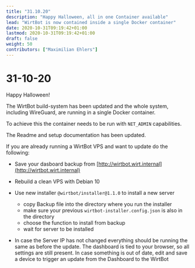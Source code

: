 ```yaml
---
title: "31.10.20"
description: "Happy Halloween, all in one Container available"
lead: "WirtBot is now contained inside a single Docker container"
date: 2020-10-31T09:19:42+01:00
lastmod: 2020-10-31T09:19:42+01:00
draft: false
weight: 50
contributors: ["Maximilian Ehlers"]
---
```


# 31-10-20

Happy Halloween!

The WirtBot build-system has been updated and the whole system, including WireGuard, are running in a single Docker container.

To achieve this the container needs to be run with `NET_ADMIN` capabilities.

The Readme and setup documentation has been updated.

If you are already running a WirtBot VPS and want to update do the following:

- Save your dasboard backup from [http://wirtbot.wirt.internal](http://wirtbot.wirt.internal)
- Rebuild a clean VPS with Debian 10

- Use new installer `@wirtbot/installer@1.1.0` to install a new server
  - copy Backup file into the directory where you run the installer
  - make sure your previous `wirtbot-installer.config.json` is also in the directory
  - choose the function to install from backup
  - wait for server to be installed
- In case the Server IP has not changed everything should be running the same as before the update. The dashboard is tied to your browser, so all settings are still present. In case something is out of date, edit and save a device to trigger an update from the Dashboard to the WirtBot

